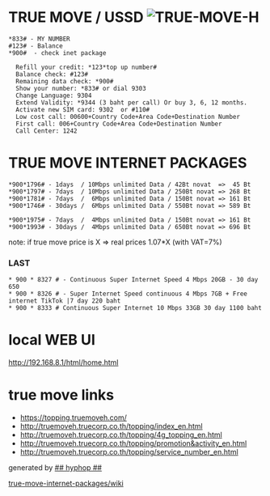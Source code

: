 # TRUE MOVE / USSD ![TRUE-MOVE-H](https://topping.truemoveh.com/assets/topping/images/svg/icon_fb&true.png)

    *833# - MY NUMBER
    #123# - Balance
    *900#  - check inet package
    
      Refill your credit: *123*top up number#
      Balance check: #123#
      Remaining data check: *900#
      Show your number: *833# or dial 9303
      Change Language: 9304
      Extend Validity: *9344 (3 baht per call) Or buy 3, 6, 12 months.
      Activate new SIM card: 9302  or #110#
      Low cost call: 00600+Country Code+Area Code+Destination Number
      First call: 006+Country Code+Area Code+Destination Number
      Call Center: 1242

# TRUE MOVE INTERNET PACKAGES

    *900*1796# - 1days  / 10Mbps unlimited Data / 42Bt novat  =>  45 Bt
    *900*1797# - 7days  / 10Mbps unlimited Data / 250Bt novat => 268 Bt
    *900*1781# - 7days  /  6Mbps unlimited Data / 150Bt novat => 161 Bt
    *900*1746# - 30days /  6Mbps unlimited Data / 550Bt novat => 589 Bt

    *900*1975# - 7days  /  4Mbps unlimited Data / 150Bt novat => 161 Bt
    *900*1993# - 30days /  4Mbps unlimited Data / 650Bt novat => 696 Bt

note: if true move price is X => real prices 1.07*X (with VAT=7%)

### LAST

```
* 900 * 8327 # - Continuous Super Internet Speed ​​4 Mbps 20GB - 30 day 650
* 900 * 8326 # - Super Internet Speed ​​continuous 4 Mbps 7GB + Free internet TikTok |7 day 220 baht
* 900 * 8333 # Continuous Super Internet 10 Mbps 33GB 30 day 1100 baht
```

# local WEB UI

http://192.168.8.1/html/home.html

# true move links
 
* https://topping.truemoveh.com/
* http://truemoveh.truecorp.co.th/topping/index_en.html
* http://truemoveh.truecorp.co.th/topping/4g_topping_en.html
* http://truemoveh.truecorp.co.th/topping/promotion&activity_en.html
* http://truemoveh.truecorp.co.th/topping/service_number_en.html

generated by [## hyphop ##]()

[true-move-internet-packages/wiki](https://github.com/hyphop/true-move-internet-packages/wiki)
